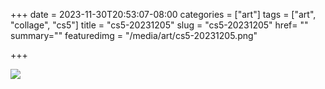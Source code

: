 +++
date = 2023-11-30T20:53:07-08:00
categories = ["art"]
tags = ["art", "collage", "cs5"]
title = "cs5-20231205"
slug = "cs5-20231205"
href= ""
summary=""
featuredimg = "/media/art/cs5-20231205.png"

+++

<img src="/media/art/cs5-20231205.png" />
